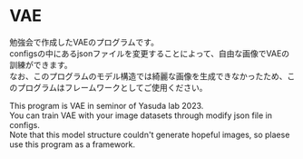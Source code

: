 # VAE

勉強会で作成したVAEのプログラムです。  
configsの中にあるjsonファイルを変更することによって、自由な画像でVAEの訓練ができます。  
なお、このプログラムのモデル構造では綺麗な画像を生成できなかったため、このプログラムはフレームワークとしてご使用ください。  

This program is VAE in seminor of Yasuda lab 2023.  
You can train VAE with your image datasets through modify json file in configs.  
Note that this model structure couldn't generate hopeful images, so plaese use this program as a framework.  